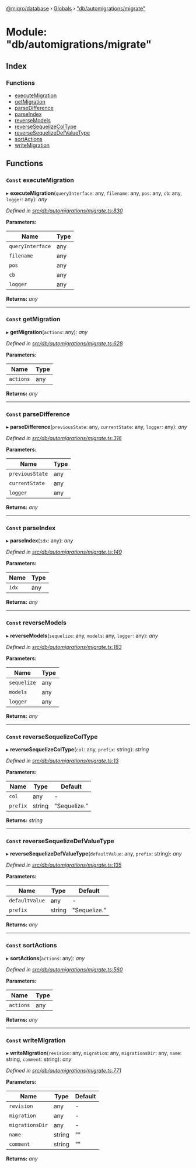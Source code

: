 [@miqro/database](../README.md) › [Globals](../globals.md) › ["db/automigrations/migrate"](_db_automigrations_migrate_.md)

# Module: "db/automigrations/migrate"

## Index

### Functions

* [executeMigration](_db_automigrations_migrate_.md#const-executemigration)
* [getMigration](_db_automigrations_migrate_.md#const-getmigration)
* [parseDifference](_db_automigrations_migrate_.md#const-parsedifference)
* [parseIndex](_db_automigrations_migrate_.md#const-parseindex)
* [reverseModels](_db_automigrations_migrate_.md#const-reversemodels)
* [reverseSequelizeColType](_db_automigrations_migrate_.md#const-reversesequelizecoltype)
* [reverseSequelizeDefValueType](_db_automigrations_migrate_.md#const-reversesequelizedefvaluetype)
* [sortActions](_db_automigrations_migrate_.md#const-sortactions)
* [writeMigration](_db_automigrations_migrate_.md#const-writemigration)

## Functions

### `Const` executeMigration

▸ **executeMigration**(`queryInterface`: any, `filename`: any, `pos`: any, `cb`: any, `logger`: any): *any*

*Defined in [src/db/automigrations/migrate.ts:830](https://github.com/claukers/miqro-sequelize/blob/8158581/src/db/automigrations/migrate.ts#L830)*

**Parameters:**

Name | Type |
------ | ------ |
`queryInterface` | any |
`filename` | any |
`pos` | any |
`cb` | any |
`logger` | any |

**Returns:** *any*

___

### `Const` getMigration

▸ **getMigration**(`actions`: any): *any*

*Defined in [src/db/automigrations/migrate.ts:628](https://github.com/claukers/miqro-sequelize/blob/8158581/src/db/automigrations/migrate.ts#L628)*

**Parameters:**

Name | Type |
------ | ------ |
`actions` | any |

**Returns:** *any*

___

### `Const` parseDifference

▸ **parseDifference**(`previousState`: any, `currentState`: any, `logger`: any): *any*

*Defined in [src/db/automigrations/migrate.ts:316](https://github.com/claukers/miqro-sequelize/blob/8158581/src/db/automigrations/migrate.ts#L316)*

**Parameters:**

Name | Type |
------ | ------ |
`previousState` | any |
`currentState` | any |
`logger` | any |

**Returns:** *any*

___

### `Const` parseIndex

▸ **parseIndex**(`idx`: any): *any*

*Defined in [src/db/automigrations/migrate.ts:149](https://github.com/claukers/miqro-sequelize/blob/8158581/src/db/automigrations/migrate.ts#L149)*

**Parameters:**

Name | Type |
------ | ------ |
`idx` | any |

**Returns:** *any*

___

### `Const` reverseModels

▸ **reverseModels**(`sequelize`: any, `models`: any, `logger`: any): *any*

*Defined in [src/db/automigrations/migrate.ts:183](https://github.com/claukers/miqro-sequelize/blob/8158581/src/db/automigrations/migrate.ts#L183)*

**Parameters:**

Name | Type |
------ | ------ |
`sequelize` | any |
`models` | any |
`logger` | any |

**Returns:** *any*

___

### `Const` reverseSequelizeColType

▸ **reverseSequelizeColType**(`col`: any, `prefix`: string): *string*

*Defined in [src/db/automigrations/migrate.ts:13](https://github.com/claukers/miqro-sequelize/blob/8158581/src/db/automigrations/migrate.ts#L13)*

**Parameters:**

Name | Type | Default |
------ | ------ | ------ |
`col` | any | - |
`prefix` | string | "Sequelize." |

**Returns:** *string*

___

### `Const` reverseSequelizeDefValueType

▸ **reverseSequelizeDefValueType**(`defaultValue`: any, `prefix`: string): *any*

*Defined in [src/db/automigrations/migrate.ts:135](https://github.com/claukers/miqro-sequelize/blob/8158581/src/db/automigrations/migrate.ts#L135)*

**Parameters:**

Name | Type | Default |
------ | ------ | ------ |
`defaultValue` | any | - |
`prefix` | string | "Sequelize." |

**Returns:** *any*

___

### `Const` sortActions

▸ **sortActions**(`actions`: any): *any*

*Defined in [src/db/automigrations/migrate.ts:560](https://github.com/claukers/miqro-sequelize/blob/8158581/src/db/automigrations/migrate.ts#L560)*

**Parameters:**

Name | Type |
------ | ------ |
`actions` | any |

**Returns:** *any*

___

### `Const` writeMigration

▸ **writeMigration**(`revision`: any, `migration`: any, `migrationsDir`: any, `name`: string, `comment`: string): *any*

*Defined in [src/db/automigrations/migrate.ts:771](https://github.com/claukers/miqro-sequelize/blob/8158581/src/db/automigrations/migrate.ts#L771)*

**Parameters:**

Name | Type | Default |
------ | ------ | ------ |
`revision` | any | - |
`migration` | any | - |
`migrationsDir` | any | - |
`name` | string | "" |
`comment` | string | "" |

**Returns:** *any*
